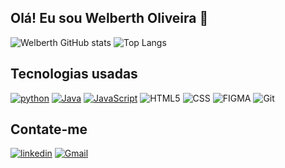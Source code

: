 ## Olá! Eu sou Welberth Oliveira 👋

![Welberth GitHub stats](https://github-readme-stats.vercel.app/api?username=welberth77&show_icons=true&theme=transparent) ![Top Langs](https://github-readme-stats.vercel.app/api/top-langs/?username=welberth77&layout=compact&show_icons=true&theme=transparent)

## Tecnologias usadas
[![python](https://img.shields.io/badge/Python-3776AB?style=for-the-badge&logo=python&logoColor=white)](https://github.com/Welberth77/Exercicios_Python)
[![Java](https://img.shields.io/badge/Java-ED8B00?style=for-the-badge&logo=openjdk&logoColor=white)](https://github.com/Welberth77/Exercicios_Java)
[![JavaScript](https://img.shields.io/badge/JavaScript-323330?style=for-the-badge&logo=javascript&logoColor=F7DF1E)](https://github.com/Welberth77/desafio-felipao)
![HTML5](https://img.shields.io/badge/HTML5-E34F26?style=for-the-badge&logo=html5&logoColor=white)
![CSS](https://img.shields.io/badge/CSS3-1572B6?style=for-the-badge&logo=css3&logoColor=white)
![FIGMA](https://img.shields.io/badge/Figma-F24E1E?style=for-the-badge&logo=figma&logoColor=white)
![Git](https://img.shields.io/badge/GIT-E44C30?style=for-the-badge&logo=git&logoColor=white)

## Contate-me
[![linkedin](https://img.shields.io/badge/LinkedIn-0077B5?style=for-the-badge&logo=linkedin&logoColor=white)](https://www.linkedin.com/in/welberth-oliveira/)
[![Gmail](https://img.shields.io/badge/Gmail-D14836?style=for-the-badge&logo=gmail&logoColor=white)](https://mail.google.com/mail/u/0/?pli=1#inbox)
